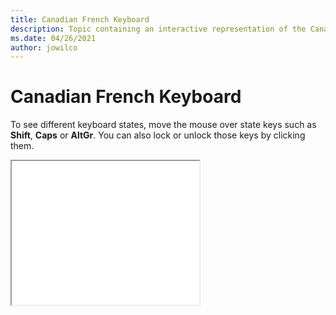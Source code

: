 ```yaml
--- 
title: Canadian French Keyboard 
description: Topic containing an interactive representation of the Canadian French Keyboard 
ms.date: 04/26/2021 
author: jowilco 
--- 
```

 
# Canadian French Keyboard 
 
To see different keyboard states, move the mouse over state keys such as **Shift**, **Caps** or **AltGr**. You can also lock or unlock those keys by clicking them. 
 
<iframe src="kbdca.html" height="230"></iframe> 
